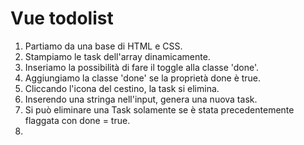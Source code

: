 Vue todolist
===
1. Partiamo da una base di HTML e CSS.
2. Stampiamo le task dell'array dinamicamente.
3. Inseriamo la possibilità di fare il toggle alla classe 'done'.
4. Aggiungiamo la classe 'done' se la proprietà done è true.
5. Cliccando l'icona del cestino, la task si elimina.
6. Inserendo una stringa nell'input, genera una nuova task.
7. Si può eliminare una Task solamente se è stata precedentemente flaggata con done = true.
8. 